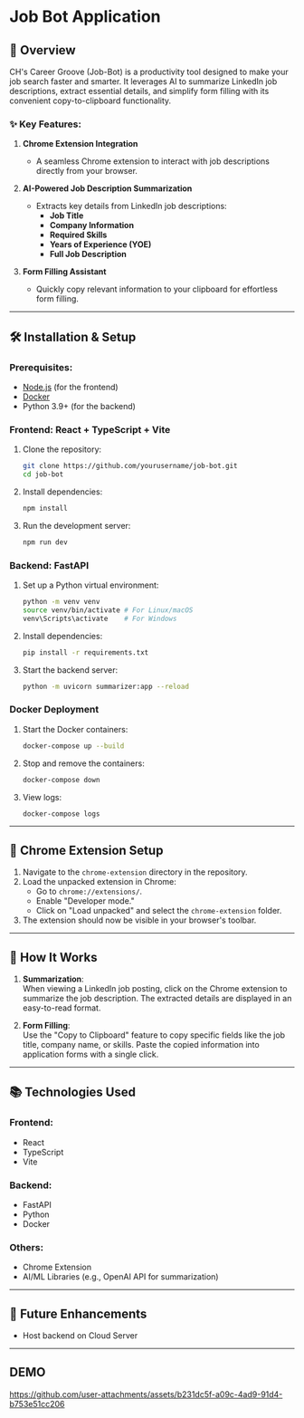 # Job Bot Application

## 🚀 Overview
CH's Career Groove (Job-Bot) is a productivity tool designed to make your job search faster and smarter. It leverages AI to summarize LinkedIn job descriptions, extract essential details, and simplify form filling with its convenient copy-to-clipboard functionality.

### ✨ Key Features:
1. **Chrome Extension Integration**  
   - A seamless Chrome extension to interact with job descriptions directly from your browser.
   
2. **AI-Powered Job Description Summarization**  
   - Extracts key details from LinkedIn job descriptions:
     - **Job Title**  
     - **Company Information**  
     - **Required Skills**  
     - **Years of Experience (YOE)**  
     - **Full Job Description**
   
3. **Form Filling Assistant**  
   - Quickly copy relevant information to your clipboard for effortless form filling.

---

## 🛠️ Installation & Setup

### Prerequisites:
- [Node.js](https://nodejs.org/) (for the frontend)  
- [Docker](https://www.docker.com/)  
- Python 3.9+ (for the backend)

### Frontend: React + TypeScript + Vite
1. Clone the repository:  
   ```bash
   git clone https://github.com/yourusername/job-bot.git
   cd job-bot
   ```

2. Install dependencies:  
   ```bash
   npm install
   ```

3. Run the development server:  
   ```bash
   npm run dev
   ```

### Backend: FastAPI
1. Set up a Python virtual environment:  
   ```bash
   python -m venv venv
   source venv/bin/activate # For Linux/macOS
   venv\Scripts\activate    # For Windows
   ```

2. Install dependencies:  
   ```bash
   pip install -r requirements.txt
   ```

3. Start the backend server:  
   ```bash
   python -m uvicorn summarizer:app --reload
   ```

### Docker Deployment
1. Start the Docker containers:
   ```bash
   docker-compose up --build
   ```
2. Stop and remove the containers:
   ```bash
   docker-compose down
   ```
3. View logs:
   ```bash
   docker-compose logs
   ```

---

## 🧩 Chrome Extension Setup

1. Navigate to the `chrome-extension` directory in the repository.
2. Load the unpacked extension in Chrome:
   - Go to `chrome://extensions/`.
   - Enable "Developer mode."
   - Click on "Load unpacked" and select the `chrome-extension` folder.
3. The extension should now be visible in your browser's toolbar.

---

## 🔮 How It Works

1. **Summarization**:  
   When viewing a LinkedIn job posting, click on the Chrome extension to summarize the job description. The extracted details are displayed in an easy-to-read format.
   
2. **Form Filling**:  
   Use the "Copy to Clipboard" feature to copy specific fields like the job title, company name, or skills. Paste the copied information into application forms with a single click.

---

## 📚 Technologies Used

### Frontend:
- React
- TypeScript
- Vite

### Backend:
- FastAPI
- Python
- Docker

### Others:
- Chrome Extension
- AI/ML Libraries (e.g., OpenAI API for summarization)

---

## 🌟 Future Enhancements
- Host backend on Cloud Server

- ---
## DEMO

https://github.com/user-attachments/assets/b231dc5f-a09c-4ad9-91d4-b753e51cc206

